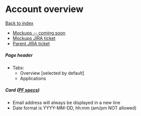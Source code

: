 # Account overview

[Back to index](../../index.md)

* [Mockups -- coming soon](https://marvelapp.com/prototype/55343de/screen/70807410)
* [Mockups JIRA ticket](https://issues.redhat.com/browse/THREESCALE-5421)
* [Parent JIRA ticket](https://issues.redhat.com/browse/THREESCALE-5420)

##### Page header
* Tabs:
  * Overview [selected by default]
  * Applications

##### Card ([PF specs](https://www.patternfly.org/v4/documentation/react/components/card))
* Email address will always be displayed in a new line
* Date format is YYYY-MM-DD, hh:mm (am/pm NOT allowed)
